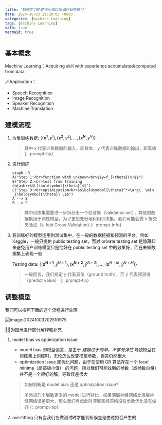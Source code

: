 ```yaml
---
title: '机器学习的建模步骤以及如何调整模型'
date: 2024-10-03 21:20:03 +0800
categories: [machine Learning]
tags: [machine Learning]
math: true
mermaid: true
---
```

## 基本概念

Machine Learning：Acquiring skill with experience accumulated/computed from data.

🪄Application：

- Speech Recognition
- Image Recognition
- Speaker Recognition
- Machine Translation

## 建模流程

1. 收集训练数据: $\{\left(\boldsymbol{x^1}, y^1\right),\left(\boldsymbol{x^2}, y^2\right), \ldots,\left(\boldsymbol{x^N}, y^N\right)\}$
   > 其中 $x$ 代表训练数据的输入，即样本，$y$ 代表训练数据的输出，即真值
   {: .prompt-tip}

2. 进行训练

   ```mermaid
   graph LR
   A("Step 1:<br>function with unknown<br>$$y=f_{\theta}(x)$$")
   B("Step 2:<br>loss from training data<br>$$L(\boldsymbol{\theta})$$")
   C("Step 3:<br>optimization<br>$$\boldsymbol{\theta}^*=\arg\  \min _{\boldsymbol{\theta}} L$$")
   A --> B
   B --> C
   ```

   > 其中训练集需要进一步拆分出一个验证集（validation set），其他的数据集用于训练模型，为了更加充分地利用训练集，我们可能会做 k 折交叉验证（k-fold Cross-Validation)
   {: .prompt-info}

3. 将训练好的模型运用到测试集中，在一般的数据挖掘和预测的平台，例如 Kaggle，一般只提供 public testing set，而对 private testing set 是隐藏起来避免用户训练模型只是恰好在 public testing set 中的效果好，而在未知数据集上表现一般

   Testing data: $\{\left(\boldsymbol{x^{N+1}}, \hat{y}^{N+1}\right),\left(\boldsymbol{x^{N+2}}, \hat{y}^{N+2}\right), \ldots,\left(\boldsymbol{x}^{N+M}, \hat{y}^{N+M}\right)\}$

   > 一般而言，我们规定 $y$ 代表真值（ground truth），而 $\hat{y}$ 代表预测值（predict value）
   {: .prompt-tip}

## 调整模型

我们可以按照下面的这个流程进行处理

![image-20241003202510975](https://thinkbook16-blog-img.oss-cn-zhangjiakou.aliyuncs.com/img_for_typora/image-20241003202510975.png)

👨‍🏫对图示进行部分解释和补充

1. model bias vs optimization issue

   - model bias 即模型偏差，是由于 *建模过于简单，不够有弹性* 导致模型在训练集上训练时，无论怎么改变模型参数，误差仍然很大
   - optimization issue 即优化问题，由于在使用 GB 算法存在一个 local minima（局部极小值） 的问题，所以我们可能找到的参数（或参数向量）并不是一个很好的解，导致误差很大

   > 如何判断是 model bias 还是 optimization issue?
   >
   > 多添加几个层数更少的 model 进行对比，如果深层神经网络比浅层神经网络误差更大，那么我们考虑此时深层圣经网络没有参数优化没有做好
   {: .prompt-tip}

2. overfitting 只有当我们在做测试时才能判断误差是由过拟合产生的
